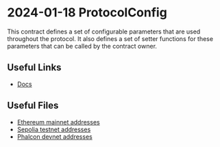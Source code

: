 # 2024-01-18 ProtocolConfig

This contract defines a set of configurable parameters that are used throughout the protocol. It also defines a set of setter functions for these parameters that can be called by the contract owner.

## Useful Links

- [Docs](https://docs.blueberry.garden/developer-guides/contracts/blueberry-bank/protocolconfig)

## Useful Files

- [Ethereum mainnet addresses](./output/mainnet.json)
- [Sepolia testnet addresses](./output/sepolia.json)
- [Phalcon devnet addresses](./output/phalcon.json)
